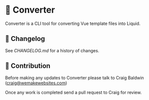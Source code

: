 # 🧩 Converter

Converter is a CLI tool for converting Vue template files into Liquid.

## 📅 Changelog

See *CHANGELOG.md* for a history of changes.

## 🤝 Contribution

Before making any updates to Converter please talk to Craig Baldwin (craig@wemakewebsites.com)

Once any work is completed send a pull request to Craig for review.
